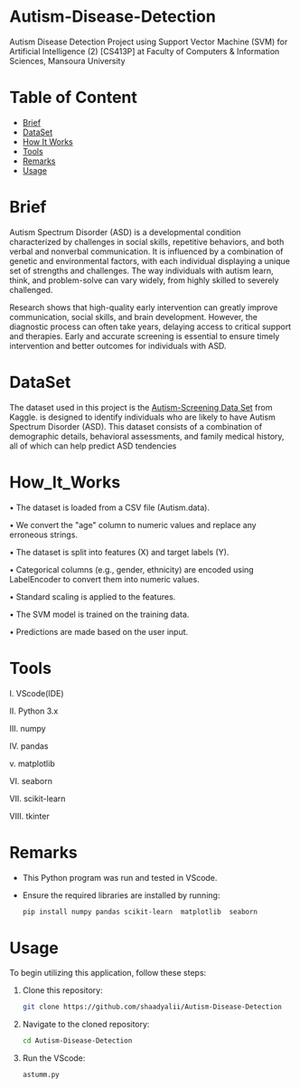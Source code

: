 # Autism-Disease-Detection
Autism Disease Detection Project using Support Vector Machine (SVM) for Artificial Intelligence (2) [CS413P] at Faculty of Computers &amp; Information Sciences, Mansoura University


# Table of Content

* [Brief](#Brief)
* [DataSet](#DataSet)
* [How It Works](#How_It_Works)
* [Tools](#Tools)
* [Remarks](#Remarks)
* [Usage](#Usage)



# Brief

Autism Spectrum Disorder (ASD) is a developmental condition characterized by challenges in social skills, repetitive behaviors, and both verbal and nonverbal communication. It is influenced by a combination of genetic and environmental factors, with each individual displaying a unique set of strengths and challenges. The way individuals with autism learn, think, and problem-solve can vary widely, from highly skilled to severely challenged.

Research shows that high-quality early intervention can greatly improve communication, social skills, and brain development. However, the diagnostic process can often take years, delaying access to critical support and therapies. Early and accurate screening is essential to ensure timely intervention and better outcomes for individuals with ASD.


# DataSet

The dataset used in this project is the [Autism-Screening Data Set](https://www.kaggle.com/datasets/andrewmvd/autism-screening-on-adults) from Kaggle.  is designed to identify individuals who are likely to have Autism Spectrum Disorder (ASD). This dataset consists of a combination of demographic details, behavioral assessments, and family medical history, all of which can help predict ASD tendencies


# How_It_Works

 • The dataset is loaded from a CSV file (Autism.data).
 
 • We convert the "age" column to numeric values and replace any erroneous strings.
 
 • The dataset is split into features (X) and target labels (Y).

 • Categorical columns (e.g., gender, ethnicity) are encoded using LabelEncoder to convert them into numeric values.
 
 • Standard scaling is applied to the features.
 
 • The SVM model is trained on the training data.
 
 • Predictions are made based on the user input.

 

# Tools

  I.	VScode(IDE)
  
  II.	Python 3.x
  
  III. numpy
  
  IV. pandas 

  v. matplotlib
  
  VI.  seaborn
  
  VII. scikit-learn

  VIII. tkinter

  


# Remarks

* This Python program was run and tested in VScode.
  
* Ensure the required libraries are installed by running:
  
  ```bash
  pip install numpy pandas scikit-learn  matplotlib  seaborn   
# Usage

To begin utilizing this application, follow these steps:

1. Clone this repository:
   
   ```bash
   git clone https://github.com/shaadyalii/Autism-Disease-Detection

2. Navigate to the cloned repository:

   ```bash
   cd Autism-Disease-Detection

3. Run the VScode:

   ```bash
   astumm.py
